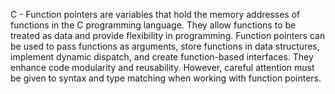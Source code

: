 C - Function pointers are variables that hold the memory addresses of functions
in the C programming language. They allow functions to be treated as data and
provide flexibility in programming. Function pointers can be used to pass
functions as arguments, store functions in data structures, implement dynamic
dispatch, and create function-based interfaces. They enhance code modularity
and reusability. However, careful attention must be given to syntax and type
matching when working with function pointers.
